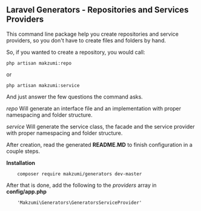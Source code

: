 **Laravel Generators - Repositories and Services Providers**
--

This command line package help you create repositories and service providers, so you don't have to create files and folders by hand.

So, if you wanted to create a repository, you would call:

    php artisan makzumi:repo

  or

    php artisan makzumi:service

And just answer the few questions the command asks.

*repo* Will generate an interface file and an implementation with proper namespacing and folder structure.

*service* Will generate the service class, the facade and the service provider with proper namespacing and folder structure.

After creation, read the generated **README.MD** to finish configuration in a couple steps.

**Installation**

		composer require makzumi/generators dev-master
		

After that is done, add the following to the *providers* array in **config/app.php**

		'Makzumi\Generators\GeneratorsServiceProvider'
